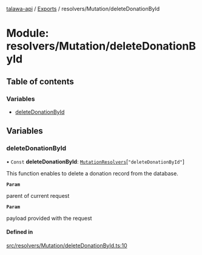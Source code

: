 [talawa-api](../README.md) / [Exports](../modules.md) / resolvers/Mutation/deleteDonationById

# Module: resolvers/Mutation/deleteDonationById

## Table of contents

### Variables

- [deleteDonationById](resolvers_Mutation_deleteDonationById.md#deletedonationbyid)

## Variables

### deleteDonationById

• `Const` **deleteDonationById**: [`MutationResolvers`](types_generatedGraphQLTypes.md#mutationresolvers)[``"deleteDonationById"``]

This function enables to delete a donation record from the database.

**`Param`**

parent of current request

**`Param`**

payload provided with the request

#### Defined in

[src/resolvers/Mutation/deleteDonationById.ts:10](https://github.com/Nitya-Pasrija/talawa-api/blob/d3a6af9/src/resolvers/Mutation/deleteDonationById.ts#L10)
